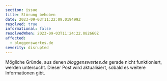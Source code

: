 ```yaml
---
section: issue
title: Störung behoben
date: 2023-09-03T11:22:09.019499Z
resolved: true
informational: false
resolvedWhen: 2023-09-03T11:24:22.082660Z
affected:
  - bloggenswertes.de
severity: disrupted
---
```

Mögliche Gründe, aus denen *bloggenswertes.de* gerade nicht funktioniert, werden untersucht. Dieser Post wird aktualisiert, sobald es weitere Informationen gibt.

        